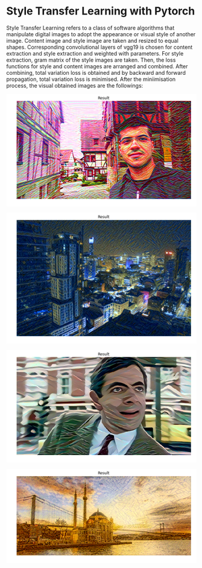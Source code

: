 # Style Transfer Learning with Pytorch

Style Transfer Learning refers to a class of software algorithms that manipulate digital images to adopt the appearance or 
visual style of another image. Content image and style image are taken and resized to equal shapes. Corresponding convolutional
layers of vgg19 is chosen for content extraction and style extraction and weighted with parameters. For style extraction, gram matrix 
of the style images are taken. Then, the loss functions for style and content images are arranged and combined. After combining, total 
variation loss is obtained and by backward and forward propagation, total variation loss is minimised. After the miniimisation process,
the visual obtained images are the followings:

![](readMe/img1.png)

![](readMe/img2.png)

![](readMe/img3.png)

![](readMe/img4.png)
